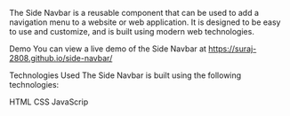 The Side Navbar is a reusable component that can be used to add a navigation menu to a website or web application. It is designed to be easy to use and customize, and is built using modern web technologies.

Demo
You can view a live demo of the Side Navbar at https://suraj-2808.github.io/side-navbar/

Technologies Used
The Side Navbar is built using the following technologies:

HTML
CSS
JavaScrip
